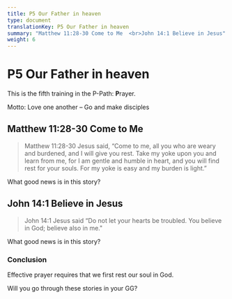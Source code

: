 ```yaml
---
title: P5 Our Father in heaven
type: document
translationKey: P5 Our Father in heaven
summary: "Matthew 11:28-30 Come to Me  <br>John 14:1 Believe in Jesus"
weight: 6
---
```

# P5 Our Father in heaven

This is the fifth training in the P-Path: **P**rayer.

Motto: Love one another – Go and make disciples

## Matthew 11:28-30 Come to Me

>   Matthew 11:28-30 Jesus said, “Come to me, all you who are weary and burdened, and I will give you rest. Take my yoke upon you and learn from me, for I am gentle and humble in heart, and you will find rest for your souls. For my yoke is easy and my burden is light.”

What good news is in this story?

## John 14:1 Believe in Jesus

>   John 14:1 Jesus said “Do not let your hearts be troubled. You believe in God; believe also in me."

What good news is in this story?

### Conclusion

Effective prayer requires that we first rest our soul in God.

Will you go through these stories in your GG?

